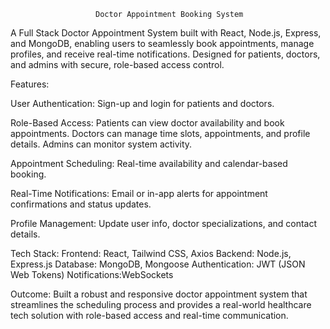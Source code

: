                        Doctor Appointment Booking System
A Full Stack Doctor Appointment System built with React, Node.js, Express, and MongoDB, enabling users to seamlessly book appointments, manage profiles, and receive real-time notifications. Designed for patients, doctors, and admins with secure, role-based access control.

Features:

User Authentication: Sign-up and login for patients and doctors.

Role-Based Access:
Patients can view doctor availability and book appointments.
Doctors can manage time slots, appointments, and profile details.
Admins can monitor system activity.

Appointment Scheduling: Real-time availability and calendar-based booking.

Real-Time Notifications: Email or in-app alerts for appointment confirmations and status updates.

Profile Management: Update user info, doctor specializations, and contact details.

Tech Stack:
Frontend: React, Tailwind CSS, Axios
Backend: Node.js, Express.js
Database: MongoDB, Mongoose
Authentication: JWT (JSON Web Tokens)
Notifications:WebSockets


Outcome:
Built a robust and responsive doctor appointment system that streamlines the scheduling process and provides a real-world healthcare tech solution with role-based access and real-time communication.
